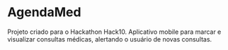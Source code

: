 # AgendaMed

Projeto criado para o Hackathon Hack10.
Aplicativo mobile para marcar e visualizar consultas médicas, alertando o usuário de novas consultas. 
